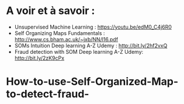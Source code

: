 
# A voir et à savoir : 
* Unsupervised Machine Learning : https://youtu.be/edM0_C4j6R0
* Self Organizing Maps Fundamentals : http://www.cs.bham.ac.uk/~jxb/NN/l16.pdf
* SOMs Intuition Deep learning A-Z Udemy : http://bit.ly/2hf2vxQ
* Fraud detection with SOM Deep learning A-Z Udemy: http://bit.ly/2zK9cPx

# How-to-use-Self-Organized-Map-to-detect-fraud-
